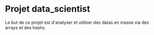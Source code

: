 # Projet data_scientist

Le but de ce projet est d'analyser et utiliser des datas en masse via des arrays et des hashs.



